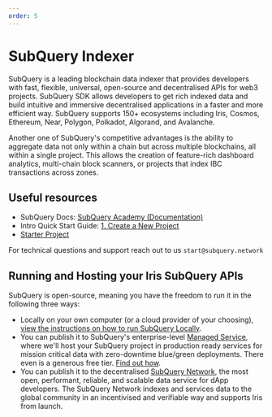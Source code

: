 ```yaml
---
order: 5
---
```


# SubQuery Indexer

SubQuery is a leading blockchain data indexer that provides developers with fast, flexible, universal, open-source and decentralised APIs for web3 projects. SubQuery SDK allows developers to get rich indexed data and build intuitive and immersive decentralised applications in a faster and more efficient way. SubQuery supports 150+ ecosystems including Iris, Cosmos, Ethereum, Near, Polygon, Polkadot, Algorand, and Avalanche.

Another one of SubQuery's competitive advantages is the ability to aggregate data not only within a chain but across multiple blockchains, all within a single project. This allows the creation of feature-rich dashboard analytics, multi-chain block scanners, or projects that index IBC transactions across zones.

## Useful resources

- SubQuery Docs: [SubQuery Academy (Documentation)](https://academy.subquery.network/)
- Intro Quick Start Guide: [1. Create a New Project](https://academy.subquery.network/quickstart/quickstart.html)
- [Starter Project](https://github.com/subquery/cosmos-subql-starter/tree/main/Iris/iris-starter)

For technical questions and support reach out to us `start@subquery.network`

## Running and Hosting your Iris SubQuery APIs

SubQuery is open-source, meaning you have the freedom to run it in the following three ways:

- Locally on your own computer (or a cloud provider of your choosing), [view the instructions on how to run SubQuery Locally](https://academy.subquery.network/run_publish/run.html).
- You can publish it to SubQuery's enterprise-level [Managed Service](https://managedservice.subquery.network/), where we'll host your SubQuery project in production ready services for mission critical data with zero-downtime blue/green deployments. There even is a generous free tier. [Find out how](https://academy.subquery.network/run_publish/publish.html).
- You can publish it to the decentralised [SubQuery Network](https://subquery.network/network), the most open, performant, reliable, and scalable data service for dApp developers. The SubQuery Network indexes and services data to the global community in an incentivised and verifiable way and supports Iris from launch.